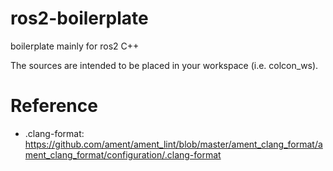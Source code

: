 # ros2-boilerplate
boilerplate mainly for ros2 C++

The sources are intended to be placed in your workspace (i.e. colcon_ws).

# Reference
- .clang-format: https://github.com/ament/ament_lint/blob/master/ament_clang_format/ament_clang_format/configuration/.clang-format